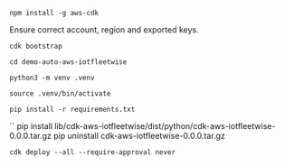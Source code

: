 `npm install -g aws-cdk`

Ensure correct account, region and exported keys.

`cdk bootstrap`

`cd demo-auto-aws-iotfleetwise`

`python3 -m venv .venv`

`source .venv/bin/activate`

`pip install -r requirements.txt`

``
pip install lib/cdk-aws-iotfleetwise/dist/python/cdk-aws-iotfleetwise-0.0.0.tar.gz
pip uninstall cdk-aws-iotfleetwise-0.0.0.tar.gz

`cdk deploy --all --require-approval never`